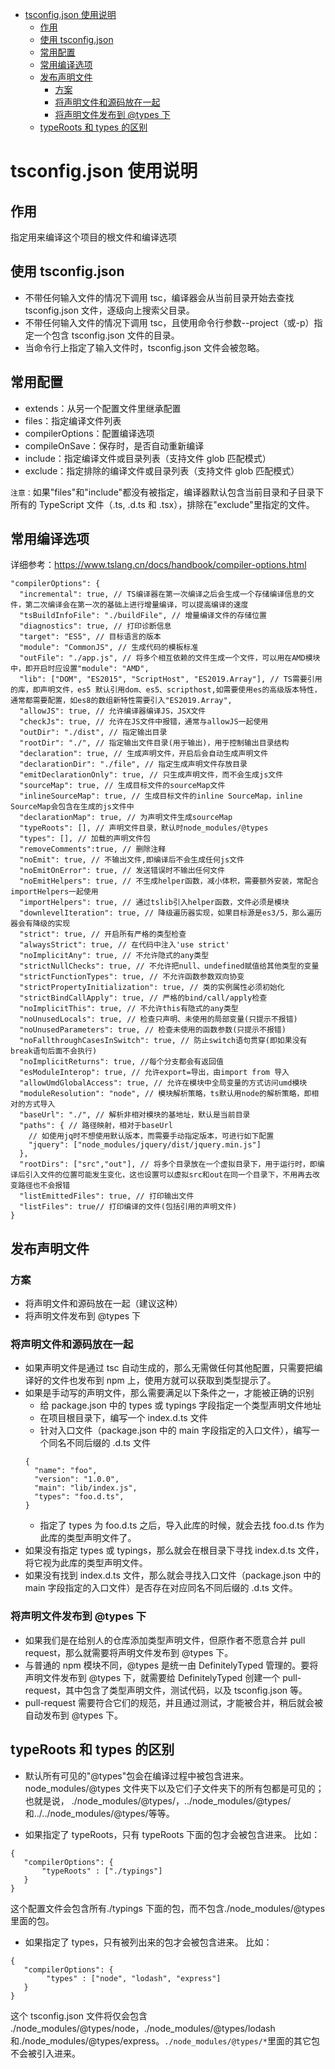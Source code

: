 - [tsconfig.json 使用说明](#tsconfigjson-使用说明)
  - [作用](#作用)
  - [使用 tsconfig.json](#使用-tsconfigjson)
  - [常用配置](#常用配置)
  - [常用编译选项](#常用编译选项)
  - [发布声明文件](#发布声明文件)
    - [方案](#方案)
    - [将声明文件和源码放在一起](#将声明文件和源码放在一起)
    - [将声明文件发布到 @types 下](#将声明文件发布到-types-下)
  - [typeRoots 和 types 的区别](#typeroots-和-types-的区别)

# tsconfig.json 使用说明

## 作用

指定用来编译这个项目的根文件和编译选项

## 使用 tsconfig.json

- 不带任何输入文件的情况下调用 tsc，编译器会从当前目录开始去查找 tsconfig.json 文件，逐级向上搜索父目录。
- 不带任何输入文件的情况下调用 tsc，且使用命令行参数--project（或-p）指定一个包含 tsconfig.json 文件的目录。
- 当命令行上指定了输入文件时，tsconfig.json 文件会被忽略。

## 常用配置

- extends：从另一个配置文件里继承配置
- files：指定编译文件列表
- compilerOptions：配置编译选项
- compileOnSave：保存时，是否自动重新编译
- include：指定编译文件或目录列表（支持文件 glob 匹配模式）
- exclude：指定排除的编译文件或目录列表（支持文件 glob 匹配模式）

`注意：`如果"files"和"include"都没有被指定，编译器默认包含当前目录和子目录下所有的 TypeScript 文件（.ts, .d.ts 和 .tsx），排除在"exclude"里指定的文件。

## 常用编译选项

详细参考：https://www.tslang.cn/docs/handbook/compiler-options.html

```
"compilerOptions": {
  "incremental": true, // TS编译器在第一次编译之后会生成一个存储编译信息的文件，第二次编译会在第一次的基础上进行增量编译，可以提高编译的速度
  "tsBuildInfoFile": "./buildFile", // 增量编译文件的存储位置
  "diagnostics": true, // 打印诊断信息
  "target": "ES5", // 目标语言的版本
  "module": "CommonJS", // 生成代码的模板标准
  "outFile": "./app.js", // 将多个相互依赖的文件生成一个文件，可以用在AMD模块中，即开启时应设置"module": "AMD",
  "lib": ["DOM", "ES2015", "ScriptHost", "ES2019.Array"], // TS需要引用的库，即声明文件，es5 默认引用dom、es5、scripthost,如需要使用es的高级版本特性，通常都需要配置，如es8的数组新特性需要引入"ES2019.Array",
  "allowJS": true, // 允许编译器编译JS，JSX文件
  "checkJs": true, // 允许在JS文件中报错，通常与allowJS一起使用
  "outDir": "./dist", // 指定输出目录
  "rootDir": "./", // 指定输出文件目录(用于输出)，用于控制输出目录结构
  "declaration": true, // 生成声明文件，开启后会自动生成声明文件
  "declarationDir": "./file", // 指定生成声明文件存放目录
  "emitDeclarationOnly": true, // 只生成声明文件，而不会生成js文件
  "sourceMap": true, // 生成目标文件的sourceMap文件
  "inlineSourceMap": true, // 生成目标文件的inline SourceMap，inline SourceMap会包含在生成的js文件中
  "declarationMap": true, // 为声明文件生成sourceMap
  "typeRoots": [], // 声明文件目录，默认时node_modules/@types
  "types": [], // 加载的声明文件包
  "removeComments":true, // 删除注释
  "noEmit": true, // 不输出文件,即编译后不会生成任何js文件
  "noEmitOnError": true, // 发送错误时不输出任何文件
  "noEmitHelpers": true, // 不生成helper函数，减小体积，需要额外安装，常配合importHelpers一起使用
  "importHelpers": true, // 通过tslib引入helper函数，文件必须是模块
  "downlevelIteration": true, // 降级遍历器实现，如果目标源是es3/5，那么遍历器会有降级的实现
  "strict": true, // 开启所有严格的类型检查
  "alwaysStrict": true, // 在代码中注入'use strict'
  "noImplicitAny": true, // 不允许隐式的any类型
  "strictNullChecks": true, // 不允许把null、undefined赋值给其他类型的变量
  "strictFunctionTypes": true, // 不允许函数参数双向协变
  "strictPropertyInitialization": true, // 类的实例属性必须初始化
  "strictBindCallApply": true, // 严格的bind/call/apply检查
  "noImplicitThis": true, // 不允许this有隐式的any类型
  "noUnusedLocals": true, // 检查只声明、未使用的局部变量(只提示不报错)
  "noUnusedParameters": true, // 检查未使用的函数参数(只提示不报错)
  "noFallthroughCasesInSwitch": true, // 防止switch语句贯穿(即如果没有break语句后面不会执行)
  "noImplicitReturns": true, //每个分支都会有返回值
  "esModuleInterop": true, // 允许export=导出，由import from 导入
  "allowUmdGlobalAccess": true, // 允许在模块中全局变量的方式访问umd模块
  "moduleResolution": "node", // 模块解析策略，ts默认用node的解析策略，即相对的方式导入
  "baseUrl": "./", // 解析非相对模块的基地址，默认是当前目录
  "paths": { // 路径映射，相对于baseUrl
    // 如使用jq时不想使用默认版本，而需要手动指定版本，可进行如下配置
    "jquery": ["node_modules/jquery/dist/jquery.min.js"]
  },
  "rootDirs": ["src","out"], // 将多个目录放在一个虚拟目录下，用于运行时，即编译后引入文件的位置可能发生变化，这也设置可以虚拟src和out在同一个目录下，不用再去改变路径也不会报错
  "listEmittedFiles": true, // 打印输出文件
  "listFiles": true// 打印编译的文件(包括引用的声明文件)
}
```

## 发布声明文件

### 方案

- 将声明文件和源码放在一起（建议这种）
- 将声明文件发布到 @types 下

### 将声明文件和源码放在一起

- 如果声明文件是通过 tsc 自动生成的，那么无需做任何其他配置，只需要把编译好的文件也发布到 npm 上，使用方就可以获取到类型提示了。
- 如果是手动写的声明文件，那么需要满足以下条件之一，才能被正确的识别
  - 给 package.json 中的 types 或 typings 字段指定一个类型声明文件地址
  - 在项目根目录下，编写一个 index.d.ts 文件
  - 针对入口文件（package.json 中的 main 字段指定的入口文件），编写一个同名不同后缀的 .d.ts 文件
  ```
  {
    "name": "foo",
    "version": "1.0.0",
    "main": "lib/index.js",
    "types": "foo.d.ts",
  }
  ```
  - 指定了 types 为 foo.d.ts 之后，导入此库的时候，就会去找 foo.d.ts 作为此库的类型声明文件了。
- 如果没有指定 types 或 typings，那么就会在根目录下寻找 index.d.ts 文件，将它视为此库的类型声明文件。
- 如果没有找到 index.d.ts 文件，那么就会寻找入口文件（package.json 中的 main 字段指定的入口文件）是否存在对应同名不同后缀的 .d.ts 文件。

### 将声明文件发布到 @types 下

- 如果我们是在给别人的仓库添加类型声明文件，但原作者不愿意合并 pull request，那么就需要将声明文件发布到 @types 下。
- 与普通的 npm 模块不同，@types 是统一由 DefinitelyTyped 管理的。要将声明文件发布到 @types 下，就需要给 DefinitelyTyped 创建一个 pull-request，其中包含了类型声明文件，测试代码，以及 tsconfig.json 等。
- pull-request 需要符合它们的规范，并且通过测试，才能被合并，稍后就会被自动发布到 @types 下。

## typeRoots 和 types 的区别

- 默认所有可见的"@types"包会在编译过程中被包含进来。 node_modules/@types 文件夹下以及它们子文件夹下的所有包都是可见的； 也就是说， ./node_modules/@types/，../node_modules/@types/和../../node_modules/@types/等等。

- 如果指定了 typeRoots，只有 typeRoots 下面的包才会被包含进来。 比如：

```
{
   "compilerOptions": {
       "typeRoots" : ["./typings"]
   }
}
```

这个配置文件会包含所有./typings 下面的包，而不包含./node_modules/@types 里面的包。

- 如果指定了 types，只有被列出来的包才会被包含进来。 比如：

```
{
   "compilerOptions": {
        "types" : ["node", "lodash", "express"]
   }
}
```

这个 tsconfig.json 文件将仅会包含 ./node_modules/@types/node，./node_modules/@types/lodash 和./node_modules/@types/express。`./node_modules/@types/*`里面的其它包不会被引入进来。
